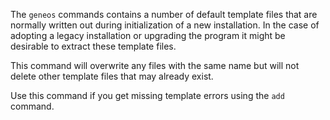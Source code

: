 The `geneos` commands contains a number of default template files
that are normally written out during initialization of a new
installation. In the case of adopting a legacy installation or
upgrading the program it might be desirable to extract these template
files.

This command will overwrite any files with the same name but will not
delete other template files that may already exist.

Use this command if you get missing template errors using the `add`
command.
